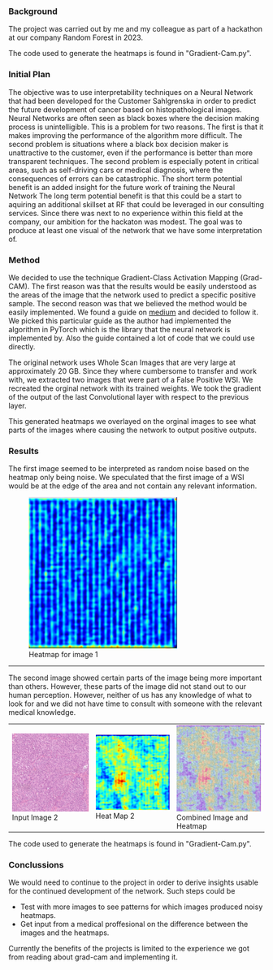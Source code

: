 ### Background
The project was carried out by me and my colleague as part of a hackathon at our company Random Forest in 2023.

The code used to generate the heatmaps is found in "Gradient-Cam.py".

### Initial Plan
The objective was to use interpretability techniques on a Neural Network that had been 
developed for the Customer Sahlgrenska in order to predict the future development of cancer based on histopathological images. 
Neural Networks are often seen as black boxes where the decision making process is
unintelligible. This is a problem for two reasons. The first is that it makes improving the
performance of the algorithm more difficult. The second problem is situations where a black
box decision maker is unattractive to the customer, even if the performance is better
than more transparent techniques. The second problem is especially potent in critical areas,
such as self-driving cars or medical diagnosis, where the consequences of errors can be
catastrophic.
The short term potential benefit is an added insight for the future work of training the Neural
Network
The long term potential benefit is that this could be a start to aquiring an additional skillset at RF
that could be leveraged in our consulting services. Since there was next to no experience within
this field at the company, our ambition for the hackaton was
modest. The goal was to produce at least one visual of the network that we have some
interpretation of.

### Method
We decided to use the technique Gradient-Class Activation Mapping (Grad-CAM).
The first reason was that the results would be easily understood as the areas of the image
that the network used to predict a specific positive sample. The second reason was that we
believed the method would be easily implemented.
We found a guide on [medium](https://medium.com/@stepanulyanin/implementing-grad-cam-in-pytorch-ea0937c31e82)
and decided to follow it. We picked this particular guide as the
author had implemented the algorithm in PyTorch which is the library that 
the neural network is implemented by. Also the guide contained a lot of code that we
could use directly.

The original network uses Whole Scan Images that are very large at approximately 20 GB. Since
they where cumbersome to transfer and work with, we extracted two images that were part of a False Positive WSI.
We recreated the orginal network with its trained weights. We took the gradient of the output of the last
Convolutional layer with respect to the previous layer.

This generated heatmaps we overlayed on the orginal images to see what parts of the images where causing the network to 
output positive outputs.


### Results
The first image seemed to be interpreted as random noise based on the heatmap only being noise. We speculated that the first
image of a WSI would be at the edge of the area and not contain any relevant information. 

<figure>
  <img
  src="https://github.com/PotentialKillScreen/Interpretability-Sahlgrenska/blob/main/HeatMap_1.png"
  alt="Alt text">
  <figcaption>Heatmap for image 1</figcaption>
</figure>

---

The second image showed certain parts of the image being more important than others. However, these parts of the image did not stand
out to our human perception. However, neither of us has any knowledge of what to look for and we did not have time to consult with 
someone with the relevant medical knowledge.


<table>
  <tr>
    <td>
      <img src="https://github.com/PotentialKillScreen/Interpretability-Sahlgrenska/blob/main/Input_image_2.png" alt="Input Image 2" style="width: 300px;"/>
      <br>
      <figcaption>Input Image 2</figcaption>
    </td>
    <td>
      <img src="https://github.com/PotentialKillScreen/Interpretability-Sahlgrenska/blob/main/Heatmap_2.png" alt="Input Image 2" style="width: 300px;"/>
      <br>
      <figcaption>Heat Map 2</figcaption>
    </td>
    <td>
      <img src="https://github.com/PotentialKillScreen/Interpretability-Sahlgrenska/blob/main/Combined_2.png" alt="Input Image 2" style="width: 300px;"/>
      <br>
      <figcaption>Combined Image and Heatmap</figcaption>
    </td>
  </tr>
</table>

The code used to generate the heatmaps is found in "Gradient-Cam.py".

### Conclussions
We would need to continue to the project in order to derive insights usable for the continued
development of the network. Such steps could be
- Test with more images to see patterns for which images produced noisy heatmaps.
- Get input from a medical proffesional on the difference between the images and the heatmaps.

Currently the benefits of the projects is limited to the experience we got from reading about grad-cam 
and implementing it.
